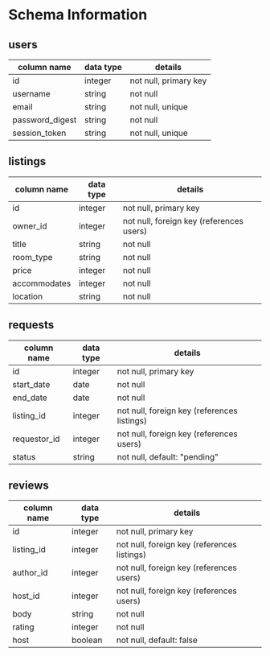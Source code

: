 # Schema Information

## users
column name     | data type | details
----------------|-----------|-----------------------
id              | integer   | not null, primary key
username        | string    | not null
email           | string    | not null, unique
password_digest | string    | not null
session_token   | string    | not null, unique

## listings
column name | data type | details
------------|-----------|-----------------------
id          | integer   | not null, primary key
owner_id    | integer   | not null, foreign key (references users)
title       | string    | not null
room_type   | string    | not null
price       | integer   | not null
accommodates| integer   | not null
location    | string    | not null

## requests
column name | data type | details
------------|-----------|-----------------------
id          | integer   | not null, primary key
start_date  | date      | not null
end_date    | date      | not null
listing_id  | integer   | not null, foreign key (references listings)
requestor_id| integer   | not null, foreign key (references users)
status      | string    | not null, default: "pending"

## reviews
column name | data type | details
------------|-----------|-----------------------
id          | integer   | not null, primary key
listing_id  | integer   | not null, foreign key (references listings)
author_id   | integer   | not null, foreign key (references users)
host_id     | integer   | not null, foreign key (references users)
body        | string    | not null
rating      | integer   | not null
host        | boolean   | not null, default: false
